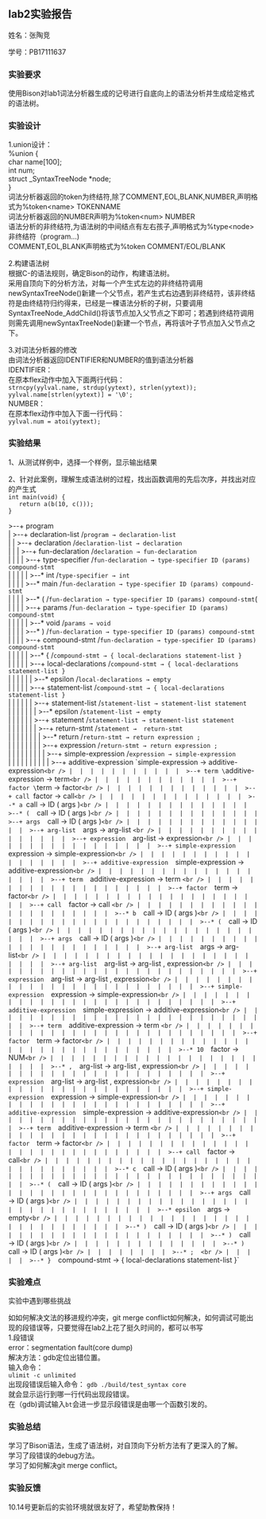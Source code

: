 ## lab2实验报告

姓名：张陶竞

学号：PB17111637

### 实验要求

使用Bison对lab1词法分析器生成的记号进行自底向上的语法分析并生成给定格式的语法树。

### 实验设计

1.union设计：<br />
%union {<br />
  char name[100];<br />
  int num;<br />
  struct _SyntaxTreeNode *node;<br />
}<br />
词法分析器返回的token为终结符,除了COMMENT,EOL,BLANK,NUMBER,声明格式为%token\<name> TOKENNAME<br />
词法分析器返回的NUMBER声明为%token\<num> NUMBER<br />
语法分析的非终结符,为语法树的中间结点有左右孩子,声明格式为%type\<node> 非终结符（program...)<br />
COMMENT,EOL,BLANK声明格式为%token COMMENT/EOL/BLANK<br />

2.构建语法树<br />
根据C-的语法规则，确定Bison的动作，构建语法树。<br />
采用自顶向下的分析方法，对每一个产生式左边的非终结符调用newSyntaxTreeNode()新建一个父节点，若产生式右边遇到非终结符，该非终结符是由终结符归约得来，已经是一棵语法分析的子树，只要调用SyntaxTreeNode_AddChild()将该节点加入父节点之下即可；若遇到终结符调用则需先调用newSyntaxTreeNode()新建一个节点，再将该叶子节点加入父节点之下。<br />

3.对词法分析器的修改<br />
由词法分析器返回IDENTIFIER和NUMBER的值到语法分析器<br />
IDENTIFIER：<br />
在原本flex动作中加入下面两行代码：<br />
`strncpy(yylval.name, strdup(yytext), strlen(yytext));`<br />
 `yylval.name[strlen(yytext)] = '\0';`<br />
NUMBER：<br />
在原本flex动作中加入下面一行代码：<br />
`yylval.num = atoi(yytext);`<br />

### 实验结果

1、从测试样例中，选择一个样例，显示输出结果

2、针对此案例，理解生成语法树的过程，找出函数调用的先后次序，并找出对应的产生式<br />
`int main(void) {`<br />
`	return a(b(10, c()));`<br />
`}`<br />
    

\>--+ program<br />
|  >--+ declaration-list /`program → declaration-list`<br /> 
|  |  >--+ declaration /`declaration-list → declaration`<br />
|  |  |  >--+ fun-declaration /`declaration → fun-declaration`<br />
|  |  |  |  >--+ type-specifier /`fun-declaration → type-specifier ID (params) compound-stmt`<br />
|  |  |  |  |  >--* int /`type-specifier → int` <br />
|  |  |  |  >--* main /`fun-declaration → type-specifier ID (params) compound-stmt`<br />
|  |  |  |  >--* ( /`fun-declaration → type-specifier ID (params) compound-stmt`(<br />
|  |  |  |  >--+ params /`fun-declaration → type-specifier ID (params) compound-stmt`<br />
|  |  |  |  |  >--* void /`params → void`<br />
|  |  |  |  >--* ) /`fun-declaration → type-specifier ID (params) compound-stmt`<br />
|  |  |  |  >--+ compound-stmt /`fun-declaration → type-specifier ID (params) compound-stmt`<br />
|  |  |  |  |  >--* { /`compound-stmt → { local-declarations statement-list }`<br />
|  |  |  |  |  >--+ local-declarations /`compound-stmt → { local-declarations statement-list }`<br />
|  |  |  |  |  |  >--* epsilon /`local-declarations → empty` <br />
|  |  |  |  |  >--+ statement-list /`compound-stmt → { local-declarations statement-list }`<br />
|  |  |  |  |  |  >--+ statement-list /`statement-list → statement-list statement`<br />
|  |  |  |  |  |  |  >--* epsilon /`statement-list → empty`<br />
|  |  |  |  |  |  >--+ statement /`statement-list → statement-list statement`<br />
|  |  |  |  |  |  |  >--+ return-stmt /`statement → 
return-stmt`<br />
|  |  |  |  |  |  |  |  >--* return /`return-stmt → return expression ;`<br />
|  |  |  |  |  |  |  |  >--+ expression /`return-stmt → return expression ;`<br />
|  |  |  |  |  |  |  |  |  >--+ simple-expression /`expression → simple-expression`<br />
|  |  |  |  |  |  |  |  |  |  >--+ additive-expression \`simple-expression → additive-expression`<br />
|  |  |  |  |  |  |  |  |  |  |  >--+ term \`additive-expression → term`<br />
|  |  |  |  |  |  |  |  |  |  |  |  >--+ factor \`term → factor`<br />
|  |  |  |  |  |  |  |  |  |  |  |  |  >--+ call `factor → call`<br />
|  |  |  |  |  |  |  |  |  |  |  |  |  |  >--* a `call → ID ( args )`<br />
|  |  |  |  |  |  |  |  |  |  |  |  |  |  >--* (  `call → ID ( args )`<br />
|  |  |  |  |  |  |  |  |  |  |  |  |  |  >--+ args  `call → ID ( args )`<br />
|  |  |  |  |  |  |  |  |  |  |  |  |  |  |  >--+ arg-list  `args → arg-list `<br />
|  |  |  |  |  |  |  |  |  |  |  |  |  |  |  |  >--+ expression  `arg-list → expression`<br />
|  |  |  |  |  |  |  |  |  |  |  |  |  |  |  |  |  >--+ simple-expression  `expression →  simple-expression`<br />
|  |  |  |  |  |  |  |  |  |  |  |  |  |  |  |  |  |  >--+ additive-expression  `simple-expression → additive-expression`<br />
|  |  |  |  |  |  |  |  |  |  |  |  |  |  |  |  |  |  |  >--+ term  `additive-expression → term `<br />
|  |  |  |  |  |  |  |  |  |  |  |  |  |  |  |  |  |  |  |  >--+ factor  `term → factor`<br />
|  |  |  |  |  |  |  |  |  |  |  |  |  |  |  |  |  |  |  |  |  >--+ call  `factor → call `<br />
|  |  |  |  |  |  |  |  |  |  |  |  |  |  |  |  |  |  |  |  |  |  >--* b  `call → ID ( args )`<br />
|  |  |  |  |  |  |  |  |  |  |  |  |  |  |  |  |  |  |  |  |  |  >--* (  `call → ID ( args )`<br />
|  |  |  |  |  |  |  |  |  |  |  |  |  |  |  |  |  |  |  |  |  |  >--+ args  `call → ID ( args )`<br />
|  |  |  |  |  |  |  |  |  |  |  |  |  |  |  |  |  |  |  |  |  |  |  >--+ arg-list  `args → arg-list`<br />
|  |  |  |  |  |  |  |  |  |  |  |  |  |  |  |  |  |  |  |  |  |  |  |  >--+ arg-list  `arg-list → arg-list , expression`<br />
|  |  |  |  |  |  |  |  |  |  |  |  |  |  |  |  |  |  |  |  |  |  |  |  |  >--+ expression  `arg-list → arg-list , expression`<br />
|  |  |  |  |  |  |  |  |  |  |  |  |  |  |  |  |  |  |  |  |  |  |  |  |  |  >--+ simple-expression  `expression → simple-expression`<br />
|  |  |  |  |  |  |  |  |  |  |  |  |  |  |  |  |  |  |  |  |  |  |  |  |  |  |  >--+ additive-expression  `simple-expression → additive-expression`<br />
|  |  |  |  |  |  |  |  |  |  |  |  |  |  |  |  |  |  |  |  |  |  |  |  |  |  |  |  >--+ term  `additive-expression → term `<br />
|  |  |  |  |  |  |  |  |  |  |  |  |  |  |  |  |  |  |  |  |  |  |  |  |  |  |  |  |  >--+ factor  `term → factor`<br />
|  |  |  |  |  |  |  |  |  |  |  |  |  |  |  |  |  |  |  |  |  |  |  |  |  |  |  |  |  |  >--* 10  `factor → NUM`<br />
|  |  |  |  |  |  |  |  |  |  |  |  |  |  |  |  |  |  |  |  |  |  |  |  >--* ,  `arg-list → arg-list , expression`<br />
|  |  |  |  |  |  |  |  |  |  |  |  |  |  |  |  |  |  |  |  |  |  |  |  >--+ expression  `arg-list → arg-list , expression`<br />
|  |  |  |  |  |  |  |  |  |  |  |  |  |  |  |  |  |  |  |  |  |  |  |  |  >--+ simple-expression  `expression → simple-expression`<br />
|  |  |  |  |  |  |  |  |  |  |  |  |  |  |  |  |  |  |  |  |  |  |  |  |  |  >--+ additive-expression  `simple-expression → additive-expression`<br />
|  |  |  |  |  |  |  |  |  |  |  |  |  |  |  |  |  |  |  |  |  |  |  |  |  |  |  >--+ term  `additive-expression → term `<br />
|  |  |  |  |  |  |  |  |  |  |  |  |  |  |  |  |  |  |  |  |  |  |  |  |  |  |  |  >--+ factor  `term → factor`<br />
|  |  |  |  |  |  |  |  |  |  |  |  |  |  |  |  |  |  |  |  |  |  |  |  |  |  |  |  |  >--+ call  `factor → call`<br />
|  |  |  |  |  |  |  |  |  |  |  |  |  |  |  |  |  |  |  |  |  |  |  |  |  |  |  |  |  |  >--* c  `call → ID ( args )`<br />
|  |  |  |  |  |  |  |  |  |  |  |  |  |  |  |  |  |  |  |  |  |  |  |  |  |  |  |  |  |  >--* (  `call → ID ( args )`<br />
|  |  |  |  |  |  |  |  |  |  |  |  |  |  |  |  |  |  |  |  |  |  |  |  |  |  |  |  |  |  >--+ args  `call → ID ( args )`<br />
|  |  |  |  |  |  |  |  |  |  |  |  |  |  |  |  |  |  |  |  |  |  |  |  |  |  |  |  |  |  |  >--* epsilon  `args → empty`<br />
|  |  |  |  |  |  |  |  |  |  |  |  |  |  |  |  |  |  |  |  |  |  |  |  |  |  |  |  |  |  >--* )  `call → ID ( args )`<br />
|  |  |  |  |  |  |  |  |  |  |  |  |  |  |  |  |  |  |  |  |  |  >--* )  `call → ID ( args )`<br />
|  |  |  |  |  |  |  |  |  |  |  |  |  |  >--* )  `call → ID ( args )`<br />
|  |  |  |  |  |  |  |  >--* ;  <br />
|  |  |  |  |  >--* }  `compound-stmt → { local-declarations statement-list }`<br />
### 实验难点

实验中遇到哪些挑战

如如何解决文法的移进规约冲突，git merge conflict如何解决，如何调试可能出现的段错误等，只要觉得在lab2上花了挺久时间的，都可以书写<br />
1.段错误<br />
error：segmentation fault(core dump)<br />
解决方法：gdb定位出错位置。<br />
输入命令：<br />
    `ulimit -c unlimited`<br />
出现段错误后输入命令：
    `gdb ./build/test_syntax core`<br />
就会显示运行到哪一行代码出现段错误。<br />
在（gdb)调试输入`bt`会进一步显示段错误是由哪一个函数引发的。<br />

### 实验总结

学习了Bison语法，生成了语法树，对自顶向下分析方法有了更深入的了解。<br />
学习了段错误的debug方法。<br />
学习了如何解决git merge conflict。<br />

### 实验反馈

10.14号更新后的实验环境就很友好了，希望助教保持！


